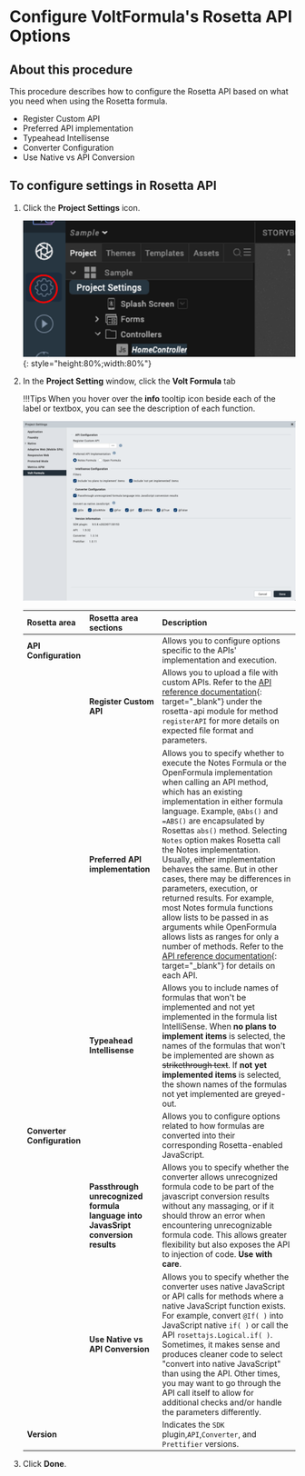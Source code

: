 # Configure VoltFormula's Rosetta API Options

## About this procedure

This procedure describes how to configure the Rosetta API based on what you need when using the Rosetta formula.

- Register Custom API
- Preferred API implementation
- Typeahead Intellisense
- Converter Configuration
- Use Native vs API Conversion

## To configure settings in Rosetta API

1. Click the **Project Settings** icon.
    
    ![settings](../assets/images/vfrosettasetting.png){: style="height:80%;width:80%"}

2. In the **Project Setting** window, click the **Volt Formula** tab

    !!!Tips
        When you hover over the **info** tooltip icon beside each of the label or textbox, you can see the description of each function.
    
    ![settings](../assets/images/vfsetting.png)

    |Rosetta area | Rosetta area sections | Description|
    |-------------|------------|------------|
    |**API Configuration**| |Allows you to configure options specific to the APIs' implementation and execution.  |
    | |**Register Custom API**|Allows you to upload a file with custom APIs. Refer to the [API reference documentation](../javadoc/index.html){: target="_blank"} under the rosetta-api module for method `registerAPI` for more details on expected file format and parameters.|
    | |**Preferred API implementation**| Allows you to specify whether to execute the Notes Formula or the OpenFormula implementation when calling an API method, which has an existing implementation in either formula language. Example, `@Abs()` and `=ABS()` are encapsulated by Rosettas `abs()` method. Selecting `Notes` option makes Rosetta call the Notes implementation. Usually, either implementation behaves the same. But in other cases, there may be differences in parameters, execution, or returned results. For example, most Notes formula functions allow lists to be passed in as arguments while OpenFormula allows lists as ranges for only a number of methods. Refer to the [API reference documentation](../javadoc/index.html){: target="_blank"} for details on each API.|
    | |**Typeahead Intellisense**| Allows you to include names of formulas that won't be implemented and not yet implemented in the formula list IntelliSense. When **no plans to implement items** is selected, the names of the formulas that won't be implemented are shown as ~~strikethrough text~~. If **not yet implemented items** is selected, the shown names of the formulas not yet implemented are greyed-out.|
    |**Converter Configuration**| |Allows you to configure options related to how formulas are converted into their corresponding Rosetta-enabled JavaScript.|
    | |**Passthrough unrecognized formula language into JavasSript conversion results**|Allows you to specify whether the converter allows unrecognized formula code to be part of the javascript conversion results without any massaging, or if it should throw an error when encountering unrecognizable formula code. This allows greater flexibility but also exposes the API to injection of code. **Use with care**.|
    | |**Use Native vs API Conversion**|Allows you to specify whether the converter uses native JavaScript or API calls for methods where a native JavaScript function exists. For example, convert `@If( )` into JavaScript native `if( )` or call the API `rosettajs.Logical.if( )`.  Sometimes, it makes sense and produces cleaner code to select "convert into native JavaScript" than using the API. Other times, you may want to go through the API call itself to allow for additional checks and/or handle the parameters differently.|
    |**Version**| |Indicates the `SDK` plugin,`API`,`Converter`, and `Prettifier` versions.|

3. Click **Done**.

